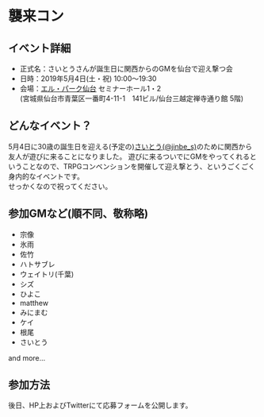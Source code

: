 # 襲来コン

## イベント詳細

- 正式名：さいとうさんが誕生日に関西からのGMを仙台で迎え撃つ会
- 日時：2019年5月4日(土・祝) 10:00〜19:30
- 会場：[エル・パーク仙台](https://www.sendai-l.jp/center/lp/) セミナーホール1・2  
(宮城県仙台市青葉区一番町4-11-1　141ビル/仙台三越定禅寺通り館 5階)

## どんなイベント？

5月4日に30歳の誕生日を迎える(予定の)[さいとう(@jinbe_s)](https://twitter.com/jinbe_s)のために関西から友人が遊びに来ることになりました。
遊びに来るついでにGMをやってくれるということなので、TRPGコンベンションを開催して迎え撃とう、というごくごく身内的なイベントです。  
せっかくなので祝ってください。

## 参加GMなど(順不同、敬称略)

- 宗像
- 氷雨
- 佐竹
- ハトサブレ
- ウェイトリ(千葉)
- シズ
- ひよこ
- matthew
- みにまむ
- ケイ
- 根尾
- さいとう

and more...

## 参加方法

後日、HP上およびTwitterにて応募フォームを公開します。
